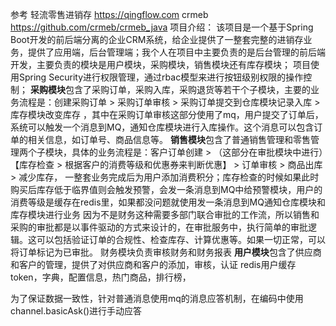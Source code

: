 参考
	轻流零售进销存 https://qingflow.com
	crmeb https://github.com/crmeb/crmeb_java
项目介绍：
	该项目是一个基于Spring Boot开发的前后端分离的企业CRM系统，给企业提供了一整套完整的进销存业务，提供了应用端，后台管理端；我个人在项目中主要负责的是后台管理的前后端开发，主要负责的模块是用户模块，采购模块，销售模块还有库存模块；
	项目使用Spring Security进行权限管理，通过rbac模型来进行按钮级别权限的操作控制；
	**采购模块**包含了采购订单，采购入库，采购退货等若干个子模块，主要的业务流程是：创建采购订单 > 采购订单审核 > 采购订单提交到仓库模块记录入库 > 库存模块改变库存 ，其中在采购订单审核这部分使用了mq，用户提交了订单后，系统可以触发一个消息到MQ，通知仓库模块进行入库操作。这个消息可以包含订单的相关信息，如订单号、商品信息等。
	**销售模块**包含了普通销售管理和零售管理两个子模块，具体的业务流程是：客户订单创建 >  （这部分在审批模块中进行）【库存检查 > 根据客户的消费等级和优惠券来判断优惠】 > 订单审核 > 商品出库 > 减少库存， 一整套业务完成后为用户添加消费积分；库存检查的时候如果此时购买后库存低于临界值则会触发预警，会发一条消息到MQ中给预警模块，用户的消费等级是缓存在redis里，如果都没问题就使用发一条消息到MQ通知仓库模块和库存模块进行业务
	因为不是财务这种需要多部门联合审批的工作流，所以销售和采购的审批都是以事件驱动的方式来设计的，在审批服务中，执行简单的审批逻辑。这可以包括验证订单的合规性、检查库存、计算优惠等。如果一切正常，可以将订单标记为已审批。
	财务模块负责审核财务和财务报表
	**用户模块**包含了供应商和客户的管理，提供了对供应商和客户的添加，审核，认证
	redis用户缓存token，字典，配置信息，热门商品，排行榜，

为了保证数据一致性，针对普通消息使用mq的消息应答机制，在编码中使用channel.basicAsk()进行手动应答 
